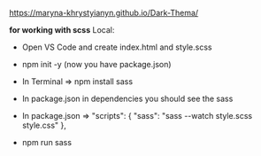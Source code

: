 https://maryna-khrystyianyn.github.io/Dark-Thema/



**for working with scss**
Local:

- Open VS Code and create index.html and style.scss
- npm init -y (now you have package.json)
- In Terminal => npm install sass
- In package.json in dependencies you should see the sass
- In package.json => "scripts": {
  "sass": "sass --watch style.scss style.css"
  },

- npm run sass
